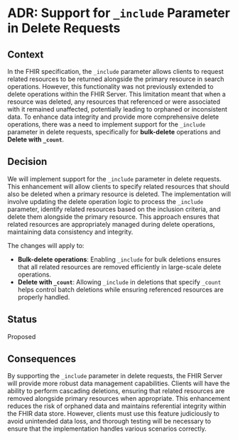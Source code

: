 # ADR: Support for `_include` Parameter in Delete Requests

## Context

In the FHIR specification, the `_include` parameter allows clients to request related resources to be returned alongside the primary resource in search operations. However, this functionality was not previously extended to delete operations within the FHIR Server. This limitation meant that when a resource was deleted, any resources that referenced or were associated with it remained unaffected, potentially leading to orphaned or inconsistent data. To enhance data integrity and provide more comprehensive delete operations, there was a need to implement support for the `_include` parameter in delete requests, specifically for **bulk-delete** operations and **Delete with `_count`**.

## Decision

We will implement support for the `_include` parameter in delete requests. This enhancement will allow clients to specify related resources that should also be deleted when a primary resource is deleted. The implementation will involve updating the delete operation logic to process the `_include` parameter, identify related resources based on the inclusion criteria, and delete them alongside the primary resource. This approach ensures that related resources are appropriately managed during delete operations, maintaining data consistency and integrity.

The changes will apply to:
- **Bulk-delete operations**: Enabling `_include` for bulk deletions ensures that all related resources are removed efficiently in large-scale delete operations.
- **Delete with `_count`**: Allowing `_include` in deletions that specify `_count` helps control batch deletions while ensuring referenced resources are properly handled.

## Status

Proposed

## Consequences

By supporting the `_include` parameter in delete requests, the FHIR Server will provide more robust data management capabilities. Clients will have the ability to perform cascading deletions, ensuring that related resources are removed alongside primary resources when appropriate. This enhancement reduces the risk of orphaned data and maintains referential integrity within the FHIR data store. However, clients must use this feature judiciously to avoid unintended data loss, and thorough testing will be necessary to ensure that the implementation handles various scenarios correctly.

